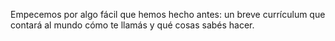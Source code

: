 Empecemos por algo fácil que hemos hecho antes: un breve currículum que contará al mundo cómo te llamás y qué cosas sabés hacer. 
